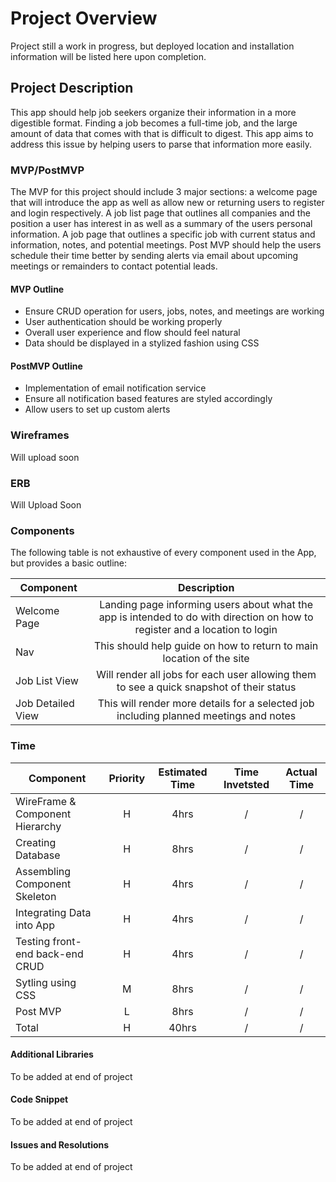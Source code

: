 # Project Overview

Project still a work in progress, but deployed location and installation information will be listed here upon completion.

## Project Description

This app should help job seekers organize their information in a more digestible format. Finding a job becomes a full-time job, and the large amount of data that comes with that is difficult to digest. This app aims to address this issue by helping users to parse that information more easily.

### MVP/PostMVP

The MVP for this project should include 3 major sections: a welcome page that will introduce the app as well as allow new or returning users to register and login respectively. A job list page that outlines all companies and the position a user has interest in as well as a summary of the users personal information. A job page that outlines a specific job with current status and information, notes, and potential meetings. Post MVP should help the users schedule their time better by sending alerts via email about upcoming meetings or remainders to contact potential leads.

#### MVP Outline
- Ensure CRUD operation for users, jobs, notes, and meetings are working
- User authentication should be working properly
- Overall user experience and flow should feel natural
- Data should be displayed in a stylized fashion using CSS

#### PostMVP Outline

- Implementation of email notification service
- Ensure all notification based features are styled accordingly
- Allow users to set up custom alerts

### Wireframes

Will upload soon

### ERB

Will Upload Soon

### Components

The following table is not exhaustive of every component used in the App, but provides a basic outline:

| Component | Description |
| --- | :---: |  
| Welcome Page | Landing page informing users about what the app is intended to do with direction on how to register and a location to login |
| Nav | This should help guide on how to return to main location of the site |
| Job List View | Will render all jobs for each user allowing them to see a quick snapshot of their status |
| Job Detailed View | This will render more details for a selected job including planned meetings and notes |

###  Time

| Component | Priority | Estimated Time | Time Invetsted | Actual Time |
| --- | :---: |  :---: | :---: | :---: |
| WireFrame & Component Hierarchy | H | 4hrs| / | / |
| Creating Database | H | 8hrs| / | / |
| Assembling Component Skeleton | H | 4hrs| / | / |
| Integrating Data into App | H | 4hrs| / | / |
| Testing front-end back-end CRUD | H | 4hrs| / | / |
| Sytling using CSS | M | 8hrs| / | / |
| Post MVP | L | 8hrs| / | / |
| Total | H | 40hrs| / | / |


#### Additional Libraries

 To be added at end of project

#### Code Snippet

 To be added at end of project

#### Issues and Resolutions

 To be added at end of project
